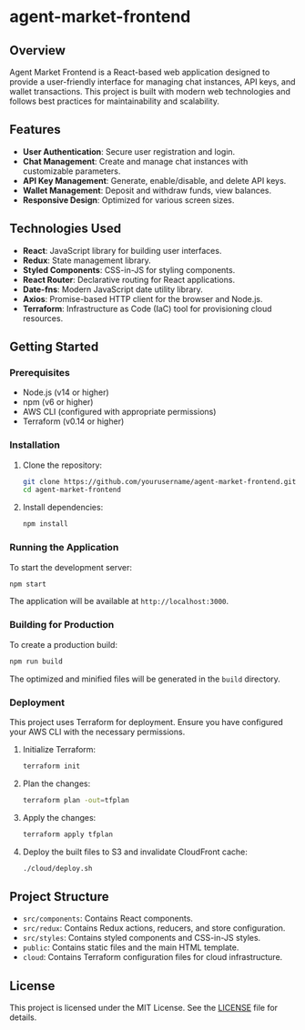 # agent-market-frontend

## Overview

Agent Market Frontend is a React-based web application designed to provide a user-friendly interface for managing chat instances, API keys, and wallet transactions. This project is built with modern web technologies and follows best practices for maintainability and scalability.

## Features

- **User Authentication**: Secure user registration and login.
- **Chat Management**: Create and manage chat instances with customizable parameters.
- **API Key Management**: Generate, enable/disable, and delete API keys.
- **Wallet Management**: Deposit and withdraw funds, view balances.
- **Responsive Design**: Optimized for various screen sizes.

## Technologies Used

- **React**: JavaScript library for building user interfaces.
- **Redux**: State management library.
- **Styled Components**: CSS-in-JS for styling components.
- **React Router**: Declarative routing for React applications.
- **Date-fns**: Modern JavaScript date utility library.
- **Axios**: Promise-based HTTP client for the browser and Node.js.
- **Terraform**: Infrastructure as Code (IaC) tool for provisioning cloud resources.

## Getting Started

### Prerequisites

- Node.js (v14 or higher)
- npm (v6 or higher)
- AWS CLI (configured with appropriate permissions)
- Terraform (v0.14 or higher)

### Installation

1. Clone the repository:
    ```sh
    git clone https://github.com/yourusername/agent-market-frontend.git
    cd agent-market-frontend
    ```

2. Install dependencies:
    ```sh
    npm install
    ```

### Running the Application

To start the development server:

```sh
npm start
```

The application will be available at `http://localhost:3000`.

### Building for Production

To create a production build:

```sh
npm run build
```

The optimized and minified files will be generated in the `build` directory.

### Deployment

This project uses Terraform for deployment. Ensure you have configured your AWS CLI with the necessary permissions.

1. Initialize Terraform:
    ```sh
    terraform init
    ```

2. Plan the changes:
    ```sh
    terraform plan -out=tfplan
    ```

3. Apply the changes:
    ```sh
    terraform apply tfplan
    ```

4. Deploy the built files to S3 and invalidate CloudFront cache:
    ```sh
    ./cloud/deploy.sh
    ```

## Project Structure

- `src/components`: Contains React components.
- `src/redux`: Contains Redux actions, reducers, and store configuration.
- `src/styles`: Contains styled components and CSS-in-JS styles.
- `public`: Contains static files and the main HTML template.
- `cloud`: Contains Terraform configuration files for cloud infrastructure.


## License

This project is licensed under the MIT License. See the [LICENSE](LICENSE) file for details.